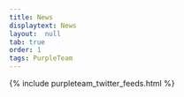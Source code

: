 ```yaml
---
title: News
displaytext: News
layout:  null
tab: true
order: 1
tags: PurpleTeam
---
```


{% include purpleteam_twitter_feeds.html %}
